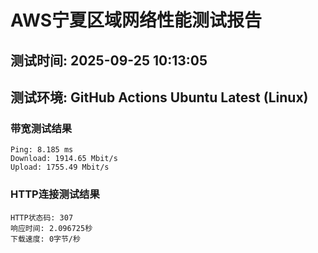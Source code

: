 # AWS宁夏区域网络性能测试报告
## 测试时间: 2025-09-25 10:13:05
## 测试环境: GitHub Actions Ubuntu Latest (Linux)

### 带宽测试结果
```
Ping: 8.185 ms
Download: 1914.65 Mbit/s
Upload: 1755.49 Mbit/s
```

### HTTP连接测试结果
```
HTTP状态码: 307
响应时间: 2.096725秒
下载速度: 0字节/秒
```

